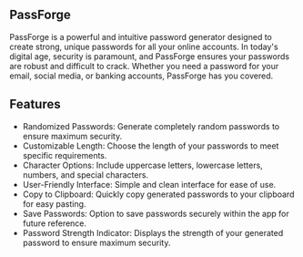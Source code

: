## PassForge

PassForge is a powerful and intuitive password generator designed to create strong, unique passwords for all your online accounts. In today's digital age, security is paramount, and PassForge ensures your passwords are robust and difficult to crack. Whether you need a password for your email, social media, or banking accounts, PassForge has you covered.





## Features

- Randomized Passwords: Generate completely random passwords to ensure maximum security.
- Customizable Length: Choose the length of your passwords to meet specific requirements.
- Character Options: Include uppercase letters, lowercase letters, numbers, and special characters.
- User-Friendly Interface: Simple and clean interface for ease of use.
- Copy to Clipboard: Quickly copy generated passwords to your clipboard for easy pasting.
- Save Passwords: Option to save passwords securely within the app for future reference.
- Password Strength Indicator: Displays the strength of your generated password to ensure maximum security.









